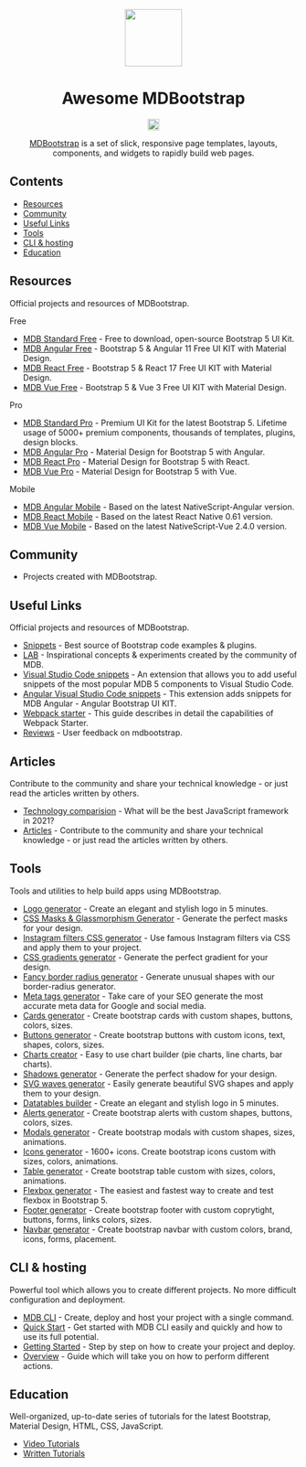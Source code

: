 [<p align="center"><img src="https://mdbootstrap.com/img/Marketing/general/logo/big/mdb-r.png" height=100></p>](https://mdbootstrap.com/)

<h1 align="center">Awesome MDBootstrap</h1>

[<p align="center"><img src="https://awesome.re/badge.svg" height=20></p>](https://github.com/sindresorhus/awesome)

<p align="center">
  <a href="https://mdbootstrap.com/">MDBootstrap</a>  is a set of slick, responsive page templates, layouts, components, and widgets to rapidly build web pages.
</p>

## Contents

- [Resources](#resources)
- [Community](#community)
- [Useful Links](#useful-links)
- [Tools](#tools)
- [CLI & hosting](#cli--hosting)
- [Education](#education)

## Resources

Official projects and resources of MDBootstrap.

Free

- [MDB Standard Free](https://mdbootstrap.com/docs/standard/) - Free to download, open-source Bootstrap 5 UI Kit.
- [MDB Angular Free](https://mdbootstrap.com/docs/b5/angular/) - Bootstrap 5 & Angular 11 Free UI KIT with Material Design.
- [MDB React Free](https://mdbootstrap.com/docs/b5/react/) - Bootstrap 5 & React 17 Free UI KIT with Material Design.
- [MDB Vue Free](https://mdbootstrap.com/docs/b5/vue/) - Bootstrap 5 & Vue 3 Free UI KIT with Material Design.

Pro

- [MDB Standard Pro](https://mdbootstrap.com/docs/standard/pro/) - Premium UI Kit for the latest Bootstrap 5. Lifetime usage of 5000+ premium components, thousands of templates, plugins, design blocks.
- [MDB Angular Pro](https://mdbootstrap.com/docs/b5/angular/pro/) - Material Design for Bootstrap 5 with Angular.
- [MDB React Pro](https://mdbootstrap.com/docs/b5/react/pro/) - Material Design for Bootstrap 5 with React.
- [MDB Vue Pro](https://mdbootstrap.com/docs/b5/vue/pro/) - Material Design for Bootstrap 5 with Vue.

Mobile

- [MDB Angular Mobile](https://mdbootstrap.com/docs/angular/mobile/) - Based on the latest NativeScript-Angular version.
- [MDB React Mobile](https://mdbootstrap.com/docs/react/mobile/) - Based on the latest React Native 0.61 version.
- [MDB Vue Mobile](https://mdbootstrap.com/docs/vue/mobile/) -  Based on the latest NativeScript-Vue 2.4.0 version.

## Community

- Projects created with MDBootstrap.


## Useful Links

Official projects and resources of MDBootstrap.

- [Snippets](https://mdbootstrap.com/snippets/) - Best source of Bootstrap code examples & plugins.
- [LAB](https://mdbootstrap.com/docs/standard/lab/) - Inspirational concepts & experiments created by the community of MDB.
- [Visual Studio Code snippets](https://github.com/mdbootstrap/MDB-VSCode-snippets) - An extension that allows you to add useful snippets of the most popular MDB 5 components to Visual Studio Code.
- [Angular Visual Studio Code snippets](https://github.com/mdbootstrap/mdb-angular-vscode-snippets) - This extension adds snippets for MDB Angular - Angular Bootstrap UI KIT.
- [Webpack starter](https://github.com/mdbootstrap/mdb-webpack-starter) - This guide describes in detail the capabilities of Webpack Starter.
- [Reviews](https://www.g2.com/products/material-design-for-bootstrap/reviews) - User feedback on mdbootstrap.

## Articles

Contribute to the community and share your technical knowledge - or just read the articles written by others.

- [Technology comparision](https://mdbootstrap.com/docs/technology-comparison/) - What will be the best JavaScript framework in 2021?
- [Articles](https://mdbootstrap.com/articles/) - Contribute to the community and share your technical knowledge - or just read the articles written by others.


## Tools

Tools and utilities to help build apps using MDBootstrap.

- [Logo generator](https://mdbootstrap.com/docs/standard/tools/design/logo-generator/) - Create an elegant and stylish logo in 5 minutes.
- [CSS Masks & Glassmorphism Generator](https://mdbootstrap.com/docs/standard/tools/design/masks/) - Generate the perfect masks for your design.
- [Instagram filters CSS generator](https://mdbootstrap.com/docs/standard/tools/design/instagram-filters/) - Use famous Instagram filters via CSS and apply them to your project.
- [CSS gradients generator](https://mdbootstrap.com/docs/standard/tools/design/gradients/) - Generate the perfect gradient for your design.
- [Fancy border radius generator](https://mdbootstrap.com/docs/standard/tools/design/fancy-border-radius/) - Generate unusual shapes with our border-radius generator.
- [Meta tags generator](https://mdbootstrap.com/docs/standard/tools/builders/meta-tags/) - Take care of your SEO generate the most accurate meta data for Google and social media.
- [Cards generator](https://mdbootstrap.com/docs/standard/tools/builders/cards/) - Create bootstrap cards with custom shapes, buttons, colors, sizes.
- [Buttons generator](https://mdbootstrap.com/docs/standard/tools/builders/buttons/) - Create bootstrap buttons with custom icons, text, shapes, colors, sizes.
- [Charts creator](https://mdbootstrap.com/docs/standard/tools/builders/charts/) - Easy to use chart builder (pie charts, line charts, bar charts).
- [Shadows generator](https://mdbootstrap.com/docs/standard/tools/design/shadows/) - Generate the perfect shadow for your design.
- [SVG waves generator](https://mdbootstrap.com/docs/standard/tools/design/waves/) - Easily generate beautiful SVG shapes and apply them to your design.
- [Datatables builder](https://mdbootstrap.com/docs/standard/tools/builders/datatables/) - Create an elegant and stylish logo in 5 minutes.
- [Alerts generator](https://mdbootstrap.com/docs/standard/tools/builders/alerts/) - Create bootstrap alerts with custom shapes, buttons, colors, sizes.
- [Modals generator](https://mdbootstrap.com/docs/standard/tools/builders/modals/) - Create bootstrap modals with custom shapes, sizes, animations.
- [Icons generator](https://mdbootstrap.com/docs/standard/tools/builders/icons/) - 1600+ icons. Create bootstrap icons custom with sizes, colors, animations.
- [Table generator](https://mdbootstrap.com/docs/standard/tools/builders/table/) - Create bootstrap table custom with sizes, colors, animations.
- [Flexbox generator](https://mdbootstrap.com/docs/standard/tools/builders/flexbox/) - The easiest and fastest way to create and test flexbox in Bootstrap 5.
- [Footer generator](https://mdbootstrap.com/docs/standard/tools/builders/footer/) - Create bootstrap footer with custom coprytight, buttons, forms, links colors, sizes.
- [Navbar generator](https://mdbootstrap.com/docs/standard/tools/builders/navbar/) - Create bootstrap navbar with custom colors, brand, icons, forms, placement.

## CLI & hosting

Powerful tool which allows you to create different projects. No more difficult configuration and deployment.

- [MDB CLI](https://mdbootstrap.com/docs/standard/cli/) - Create, deploy and host your project with a single command.
- [Quick Start](https://mdbootstrap.com/docs/standard/cli/quick-start/) - Get started with MDB CLI easily and quickly and how to use its full potential.
- [Getting Started](https://mdbootstrap.com/docs/standard/cli/getting-started/) - Step by step on how to create your project and deploy.
- [Overview](https://mdbootstrap.com/docs/standard/cli/overview/) - Guide which will take you on how to perform different actions.

## Education

Well-organized, up-to-date series of tutorials for the latest Bootstrap, Material Design, HTML, CSS, JavaScript.

- [Video Tutorials](https://www.youtube.com/channel/UC5CF7mLQZhvx8O5GODZAhdA)
- [Written Tutorials](https://mdbootstrap.com/docs/standard/getting-started/)
